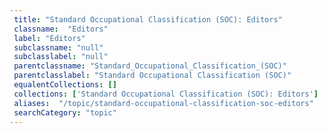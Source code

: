 ```yaml
--- 
 title: "Standard Occupational Classification (SOC): Editors" 
 classname:  "Editors" 
 label: "Editors" 
 subclassname: "null" 
 subclasslabel: "null" 
 parentclassname: "Standard_Occupational_Classification_(SOC)" 
 parentclasslabel: "Standard Occupational Classification (SOC)" 
 equalentCollections: [] 
 collections: ['Standard Occupational Classification (SOC): Editors']
 aliases:  "/topic/standard-occupational-classification-soc-editors"  
 searchCategory: "topic" 
---
```


